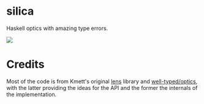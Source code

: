 # silica

Haskell optics with amazing type errors.

![](https://pbs.twimg.com/media/DYi2-2sW0AEHMP8.jpg:large)

# Credits

Most of the code is from Kmett's original [lens](https://github.com/ekmett/lens/) library and [well-typed/optics](https://github.com/well-typed/optics/), with the latter providing the ideas for the API and the former the internals of the implementation.
